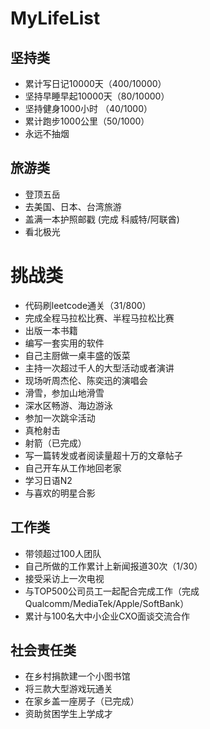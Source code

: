# MyLifeList
## 坚持类
* 累计写日记10000天（400/10000）
* 坚持早睡早起10000天（80/10000）
* 坚持健身1000小时 （40/1000）
* 累计跑步1000公里（50/1000）
* 永远不抽烟
## 旅游类
* 登顶五岳
* 去美国、日本、台湾旅游
* 盖满一本护照邮戳 (完成 科威特/阿联酋)
* 看北极光

# 挑战类
* 代码刷leetcode通关（31/800）
* 完成全程马拉松比赛、半程马拉松比赛
* 出版一本书籍
* 编写一套实用的软件
* 自己主厨做一桌丰盛的饭菜
* 主持一次超过千人的大型活动或者演讲
* 现场听周杰伦、陈奕迅的演唱会
* 滑雪，参加山地滑雪
* 深水区畅游、海边游泳
* 参加一次跳伞活动
* 真枪射击
* 射箭（已完成）
* 写一篇转发或者阅读量超十万的文章帖子
* 自己开车从工作地回老家
* 学习日语N2
* 与喜欢的明星合影

## 工作类
* 带领超过100人团队
* 自己所做的工作累计上新闻报道30次（1/30）
* 接受采访上一次电视
* 与TOP500公司员工一起配合完成工作（完成Qualcomm/MediaTek/Apple/SoftBank）
* 累计与100名大中小企业CXO面谈交流合作

## 社会责任类
* 在乡村捐款建一个小图书馆
* 将三款大型游戏玩通关
* 在家乡盖一座房子（已完成）
* 资助贫困学生上学成才





